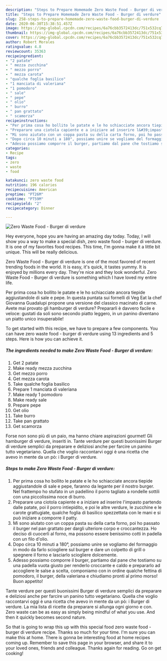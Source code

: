 ```yaml
---
description: "Steps to Prepare Homemade Zero Waste Food - Burger di verdure"
title: "Steps to Prepare Homemade Zero Waste Food - Burger di verdure"
slug: 258-steps-to-prepare-homemade-zero-waste-food-burger-di-verdure
date: 2020-06-30T15:38:51.457Z
image: https://img-global.cpcdn.com/recipes/6a76cbb3572413dc/751x532cq70/zero-waste-food-burger-di-verdure-recipe-main-photo.jpg
thumbnail: https://img-global.cpcdn.com/recipes/6a76cbb3572413dc/751x532cq70/zero-waste-food-burger-di-verdure-recipe-main-photo.jpg
cover: https://img-global.cpcdn.com/recipes/6a76cbb3572413dc/751x532cq70/zero-waste-food-burger-di-verdure-recipe-main-photo.jpg
author: Robert Morales
ratingvalue: 4.8
reviewcount: 35363
recipeingredient:
- "2 patate"
- " mezza zucchina"
- " mezzo porro"
- " mezza carota"
- "qualche foglia basilico"
- "1 manciata di valeriana"
- "1 pomodoro"
- " sale"
- " pepe"
- " olio"
- " burro"
- " pan grattato"
- " scamorza"
recipeinstructions:
- "Per prima cosa ho bollito le patate e le ho schiacciate ancora tiepide aggiustandole di sale e pepe, faranno da legante per il nostro burger. Nel frattempo ho stufato in un padellino il porro tagliato a rondelle sottili con una piccolissima noce di burro."
- "Preparare una ciotola capiente e a iniziare ad inserire l&#39;impasto partendo dalle patate, poi il porro intiepidito, e poi le altre verdure, le zucchine e le carote grattugiate, qualche foglia di basilico spezzettata con le mani e si può iniziare a comporre il patty."
- "Mi sono aiutato con un coppa pasta su della carta forno, poi ho passato il burger nel pan grattato per dargli ulteriore corpo e croccantezza. Ho deciso di cuocerli al forno, ma possono essere benissimo cotti in padella con un filo d&#39;olio."
- "Dopo circa 10 minuti a 180°, possiamo unire se vogliamo del formaggio in modo da farlo sciogliere sul burger e dare un colpetto di grill o spegnere il forno e lasciarlo sciogliere dolcemente."
- "Adesso possiamo comporre il burger, partiamo dal pane che tostiamo su una padella vuota giusto per renderlo croccante e caldo e prepararlo ad accogliere le salse a scelta, componiamo con in ordine qualche fettina di pomodoro, il burger, della valeriana e chiudiamo pronti al primo morso! Buon appetito!"
categories:
- Recipe
tags:
- zero
- waste
- food

katakunci: zero waste food 
nutrition: 196 calories
recipecuisine: American
preptime: "PT26M"
cooktime: "PT59M"
recipeyield: "2"
recipecategory: Dinner

---
```



![Zero Waste Food - Burger di verdure](https://img-global.cpcdn.com/recipes/6a76cbb3572413dc/751x532cq70/zero-waste-food-burger-di-verdure-recipe-main-photo.jpg)

Hey everyone, hope you are having an amazing day today. Today, I will show you a way to make a special dish, zero waste food - burger di verdure. It is one of my favorites food recipes. This time, I'm gonna make it a little bit unique. This will be really delicious.

Zero Waste Food - Burger di verdure is one of the most favored of recent trending foods in the world. It is easy, it's quick, it tastes yummy. It is enjoyed by millions every day. They're nice and they look wonderful. Zero Waste Food - Burger di verdure is something which I have loved my entire life.

Per prima cosa ho bollito le patate e le ho schiacciate ancora tiepide aggiustandole di sale e pepe. In questa puntata sui fornelli di Veg Eat la chef Giovanna Guadalupi propone una versione del classico macinato di carne. Avete mai provato gli hamburger di verdure? Prepararli è davvero facile e veloce: gustati da soli sono secondo piatto leggero, in un panino diventano un piatto unico insuperabile!


To get started with this recipe, we have to prepare a few components. You can have zero waste food - burger di verdure using 13 ingredients and 5 steps. Here is how you can achieve it.

<!--inarticleads1-->

##### The ingredients needed to make Zero Waste Food - Burger di verdure:

1. Get 2 patate
1. Make ready  mezza zucchina
1. Get  mezzo porro
1. Get  mezza carota
1. Take qualche foglia basilico
1. Prepare 1 manciata di valeriana
1. Make ready 1 pomodoro
1. Make ready  sale
1. Prepare  pepe
1. Get  olio
1. Take  burro
1. Take  pan grattato
1. Get  scamorza


Forse non sono più di un paio, ma hanno chiare aspirazioni gourmet! Gli hamburger di verdure, inseriti in. Tante verdure per questi buonissimi Burger di verdure semplici da preparare e deliziosi anche per farcire un panino tutto vegetariano. Quella che voglio raccontarvi oggi è una ricetta che avevo in mente da un pò: i Burger di verdure. 

<!--inarticleads2-->

##### Steps to make Zero Waste Food - Burger di verdure:

1. Per prima cosa ho bollito le patate e le ho schiacciate ancora tiepide aggiustandole di sale e pepe, faranno da legante per il nostro burger. Nel frattempo ho stufato in un padellino il porro tagliato a rondelle sottili con una piccolissima noce di burro.
1. Preparare una ciotola capiente e a iniziare ad inserire l&#39;impasto partendo dalle patate, poi il porro intiepidito, e poi le altre verdure, le zucchine e le carote grattugiate, qualche foglia di basilico spezzettata con le mani e si può iniziare a comporre il patty.
1. Mi sono aiutato con un coppa pasta su della carta forno, poi ho passato il burger nel pan grattato per dargli ulteriore corpo e croccantezza. Ho deciso di cuocerli al forno, ma possono essere benissimo cotti in padella con un filo d&#39;olio.
1. Dopo circa 10 minuti a 180°, possiamo unire se vogliamo del formaggio in modo da farlo sciogliere sul burger e dare un colpetto di grill o spegnere il forno e lasciarlo sciogliere dolcemente.
1. Adesso possiamo comporre il burger, partiamo dal pane che tostiamo su una padella vuota giusto per renderlo croccante e caldo e prepararlo ad accogliere le salse a scelta, componiamo con in ordine qualche fettina di pomodoro, il burger, della valeriana e chiudiamo pronti al primo morso! Buon appetito!


Tante verdure per questi buonissimi Burger di verdure semplici da preparare e deliziosi anche per farcire un panino tutto vegetariano. Quella che voglio raccontarvi oggi è una ricetta che avevo in mente da un pò: i Burger di verdure. La mia lista di ricette da preparare si allunga ogni giorno e con. Zero waste can be as easy as simply being mindful of what you use. And then it quickly becomes second nature. 

So that is going to wrap this up with this special food zero waste food - burger di verdure recipe. Thanks so much for your time. I'm sure you can make this at home. There is gonna be interesting food at home recipes coming up. Remember to save this page in your browser, and share it to your loved ones, friends and colleague. Thanks again for reading. Go on get cooking!

